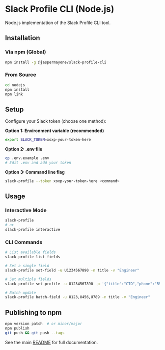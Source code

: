 # Slack Profile CLI (Node.js)

Node.js implementation of the Slack Profile CLI tool.

## Installation

### Via npm (Global)

```bash
npm install -g @jaspermayone/slack-profile-cli
```

### From Source

```bash
cd nodejs
npm install
npm link
```

## Setup

Configure your Slack token (choose one method):

**Option 1: Environment variable (recommended)**
```bash
export SLACK_TOKEN=xoxp-your-token-here
```

**Option 2: .env file**
```bash
cp .env.example .env
# Edit .env and add your token
```

**Option 3: Command line flag**
```bash
slack-profile --token xoxp-your-token-here <command>
```

## Usage

### Interactive Mode

```bash
slack-profile
# or
slack-profile interactive
```

### CLI Commands

```bash
# List available fields
slack-profile list-fields

# Set a single field
slack-profile set-field -u U1234567890 -n title -v "Engineer"

# Set multiple fields
slack-profile set-profile -u U1234567890 -p '{"title":"CTO","phone":"555-1234"}'

# Batch update
slack-profile batch-field -u U123,U456,U789 -n title -v "Engineer"
```

## Publishing to npm

```bash
npm version patch  # or minor/major
npm publish
git push && git push --tags
```

See the main [README](../README.md) for full documentation.
